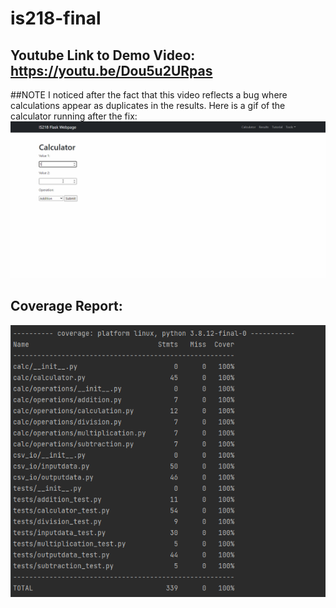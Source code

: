# is218-final


## Youtube Link to Demo Video: https://youtu.be/Dou5u2URpas

##NOTE
I noticed after the fact that this video reflects a bug where calculations appear as duplicates in the results. Here is a gif of the calculator running after the fix:
<img src='results_fixed.gif' title='Project 3 Calculator Demo Fixed' width='' alt='Project 3 Calculator Demo Fixed' />

## Coverage Report:
<img src="coverage_report.png"><br>

